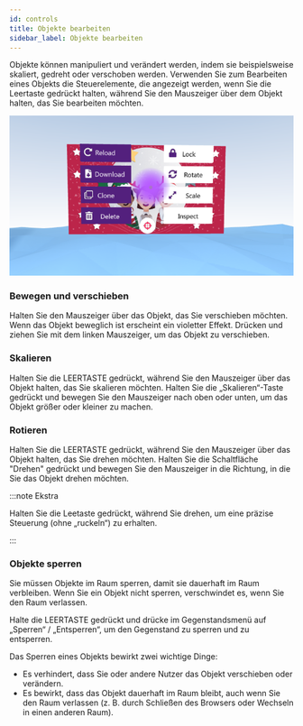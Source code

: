 ```yaml
---
id: controls
title: Objekte bearbeiten
sidebar_label: Objekte bearbeiten
---
```


Objekte können manipuliert und verändert werden, indem sie beispielsweise skaliert, gedreht oder verschoben werden.
Verwenden Sie zum Bearbeiten eines Objekts die Steuerelemente, die angezeigt werden, wenn Sie die Leertaste gedrückt halten, während Sie den Mauszeiger über dem Objekt halten, das Sie bearbeiten möchten.

![img](../static/img/object_menu.png 'Image of the object menu')


### Bewegen und verschieben 
Halten Sie den Mauszeiger über das Objekt, das Sie verschieben möchten. Wenn das Objekt beweglich ist erscheint ein violetter Effekt. Drücken und ziehen Sie mit dem linken Mauszeiger, um das Objekt zu verschieben. 

### Skalieren
Halten Sie die LEERTASTE gedrückt, während Sie den Mauszeiger über das Objekt halten, das Sie skalieren möchten. Halten Sie die „Skalieren“-Taste gedrückt und bewegen Sie den Mauszeiger nach oben oder unten, um das Objekt größer oder kleiner zu machen.

### Rotieren

Halten Sie die LEERTASTE gedrückt, während Sie den Mauszeiger über das Objekt halten, das Sie drehen möchten. Halten Sie die Schaltfläche "Drehen" gedrückt und bewegen Sie den Mauszeiger in die Richtung, in die Sie das Objekt drehen möchten.

:::note Ekstra

Halten Sie die Leetaste gedrückt, während Sie drehen, um eine präzise Steuerung (ohne „ruckeln“) zu erhalten.

:::

### Objekte sperren

Sie müssen Objekte im Raum sperren, damit sie dauerhaft im Raum verbleiben. Wenn Sie ein Objekt nicht sperren, verschwindet es, wenn Sie den Raum verlassen.

Halte die LEERTASTE gedrückt und drücke im Gegenstandsmenü auf „Sperren“ / „Entsperren“, um den Gegenstand zu sperren und zu entsperren.

Das Sperren eines Objekts bewirkt zwei wichtige Dinge:
- Es verhindert, dass Sie oder andere Nutzer das Objekt verschieben oder verändern.
- Es bewirkt, dass das Objekt dauerhaft im Raum bleibt, auch wenn Sie den Raum verlassen (z. B. durch Schließen des Browsers oder Wechseln in einen anderen Raum).
